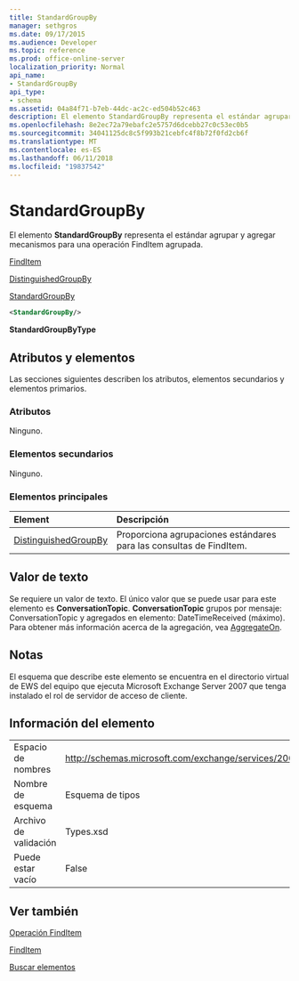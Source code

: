 ```yaml
---
title: StandardGroupBy
manager: sethgros
ms.date: 09/17/2015
ms.audience: Developer
ms.topic: reference
ms.prod: office-online-server
localization_priority: Normal
api_name:
- StandardGroupBy
api_type:
- schema
ms.assetid: 04a84f71-b7eb-44dc-ac2c-ed504b52c463
description: El elemento StandardGroupBy representa el estándar agrupar y agregar mecanismos para una operación FindItem agrupada.
ms.openlocfilehash: 8e2ec72a79ebafc2e5757d6dcebb27c0c53ec0b5
ms.sourcegitcommit: 34041125dc8c5f993b21cebfc4f8b72f0fd2cb6f
ms.translationtype: MT
ms.contentlocale: es-ES
ms.lasthandoff: 06/11/2018
ms.locfileid: "19837542"
---
```

# <a name="standardgroupby"></a>StandardGroupBy

El elemento **StandardGroupBy** representa el estándar agrupar y agregar mecanismos para una operación FindItem agrupada. 
  
[FindItem](finditem.md)
  
[DistinguishedGroupBy](distinguishedgroupby.md)
  
[StandardGroupBy](standardgroupby.md)
  
```xml
<StandardGroupBy/>
```

 **StandardGroupByType**
## <a name="attributes-and-elements"></a>Atributos y elementos

Las secciones siguientes describen los atributos, elementos secundarios y elementos primarios.
  
### <a name="attributes"></a>Atributos

Ninguno.
  
### <a name="child-elements"></a>Elementos secundarios

Ninguno.
  
### <a name="parent-elements"></a>Elementos principales

|**Element**|**Descripción**|
|:-----|:-----|
|[DistinguishedGroupBy](distinguishedgroupby.md) <br/> |Proporciona agrupaciones estándares para las consultas de FindItem.  <br/> |
   
## <a name="text-value"></a>Valor de texto

Se requiere un valor de texto. El único valor que se puede usar para este elemento es **ConversationTopic**. **ConversationTopic** grupos por mensaje: ConversationTopic y agregados en elemento: DateTimeReceived (máximo). Para obtener más información acerca de la agregación, vea [AggregateOn](aggregateon.md).
  
## <a name="remarks"></a>Notas

El esquema que describe este elemento se encuentra en el directorio virtual de EWS del equipo que ejecuta Microsoft Exchange Server 2007 que tenga instalado el rol de servidor de acceso de cliente.
  
## <a name="element-information"></a>Información del elemento

|||
|:-----|:-----|
|Espacio de nombres  <br/> |http://schemas.microsoft.com/exchange/services/2006/types  <br/> |
|Nombre de esquema  <br/> |Esquema de tipos  <br/> |
|Archivo de validación  <br/> |Types.xsd  <br/> |
|Puede estar vacío  <br/> |False  <br/> |
   
## <a name="see-also"></a>Ver también



[Operación FindItem](finditem-operation.md)
  
[FindItem](finditem.md)


[Buscar elementos](http://msdn.microsoft.com/library/63af1f9c-464b-4fca-9ae3-3d60f24ca93c%28Office.15%29.aspx)

